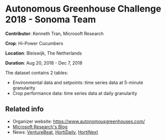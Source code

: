 # Autonomous Greenhouse Challenge 2018 - Sonoma Team
**Contributor**: Kenneth Tran, Microsoft Research

**Crop**: Hi-Power Cucumbers

**Location**: Bleiswijk, The Netherlands

**Duration**: Aug 20, 2018 - Dec 7, 2018

The dataset contains 2 tables:
- Environmental data and setpoints: time series data at 5-minute granularity
- Crop performance data: time series data at daily granularity


## Related info
- Organizer website: https://www.autonomousgreenhouses.com/
- [Microsoft Research's Blog](https://www.microsoft.com/en-us/research/blog/competition-win-a-steppingstone-in-the-greater-journey-to-create-sustainable-farming/)
- News: [VentureBeat](https://venturebeat.com/2018/12/14/microsoft-researchers-beat-tencent-and-intel-in-autonomous-greenhouse-competition/), [HortiDaily](https://www.hortidaily.com/article/9053210/it-s-possible-to-grow-more-cucumbers-via-ai/), [HortiNext](https://hortinext.nl/winnaar-autonomous-greenhouse-challenge/)



